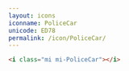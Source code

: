 ```yaml
---
layout: icons
iconname: PoliceCar
unicode: ED78
permalink: /icon/PoliceCar/
---
```


``` html
<i class="mi mi-PoliceCar"></i>
```
